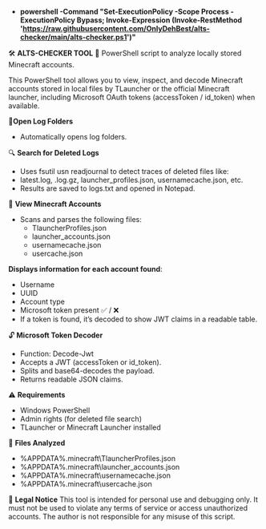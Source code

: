 - **powershell -Command "Set-ExecutionPolicy -Scope Process -ExecutionPolicy Bypass; Invoke-Expression (Invoke-RestMethod 'https://raw.githubusercontent.com/OnlyDehBest/alts-checker/main/alts-checker.ps1')"**

🛠️ **ALTS-CHECKER TOOL**
🔐 PowerShell script to analyze locally stored Minecraft accounts.

This PowerShell tool allows you to view, inspect, and decode Minecraft accounts stored in local files by TLauncher or the official Minecraft launcher, including Microsoft OAuth tokens (accessToken / id_token) when available.

📁**Open Log Folders**
 - Automatically opens log folders.

🔍 **Search for Deleted Logs**
 - Uses fsutil usn readjournal to detect traces of deleted files like:
  - latest.log, .log.gz, launcher_profiles.json, usernamecache.json, etc.
  - Results are saved to logs.txt and opened in Notepad.

🧾 **View Minecraft Accounts**
 - Scans and parses the following files:
   - TlauncherProfiles.json
   - launcher_accounts.json
   - usernamecache.json
   - usercache.json

**Displays information for each account found**:
 - Username
 - UUID
 - Account type
 - Microsoft token present ✅ / ❌
 - If a token is found, it’s decoded to show JWT claims in a readable table.

🔓 **Microsoft Token Decoder**
 - Function: Decode-Jwt
 - Accepts a JWT (accessToken or id_token).
 - Splits and base64-decodes the payload.
 - Returns readable JSON claims.

⚠️ **Requirements**
 - Windows PowerShell
 - Admin rights (for deleted file search)
 - TLauncher or Minecraft Launcher installed

📁 **Files Analyzed**
 - %APPDATA%\.minecraft\TlauncherProfiles.json
 - %APPDATA%\.minecraft\launcher_accounts.json
 - %APPDATA%\.minecraft\usernamecache.json
 - %APPDATA%\.minecraft\usercache.json

📜 **Legal Notice**
This tool is intended for personal use and debugging only. It must not be used to violate any terms of service or access unauthorized accounts.
The author is not responsible for any misuse of this script.
